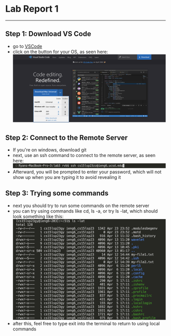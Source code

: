 # Lab Report 1
---
## Step 1: Download VS Code
- go to [VSCode](https://code.visualstudio.com/)
- click on the button for your OS, as seen here:
![Image](vscodeSS.png)
## Step 2: Connect to the Remote Server
- If you're on windows, download git
- next, use an ssh command to connect to the remote server, as seen here:
![Image](sshSS.png)
- Afterward, you will be prompted to enter your password, which will not show up when you are typing it to avoid revealing it
## Step 3: Trying some commands
- next you should try to run some commands on the remote server
- you can try using commands like cd, ls -a, or try ls -lat, which should look something like this: ![Image](latSS.png)
- after this, feel free to type exit into the terminal to return to using local commands

